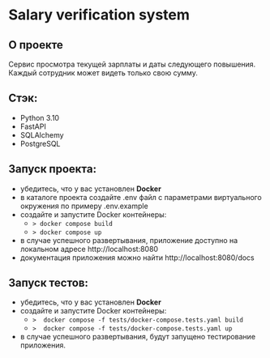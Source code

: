 # Salary verification system

[//]: # (## Endpoints)

[//]: # ()

[//]: # (### Authenticated)

[//]: # (| Api endpoints         | Description                                                                           |)

[//]: # (|-----------------------|---------------------------------------------------------------------------------------|)

[//]: # (| /api/auth/create_user | Создание нового пользователя. При создании пользователя также создается его зарплата. |)

[//]: # (| /api/auth/login       | Авторизация пользователя по email и паролю, выдача токена доступа                     | )

[//]: # (| /api/auth/user        | Получение данных о текущем пользователе, чей токен доступа был предоставлен           |)

[//]: # (| /api/auth/logout      | Выход пользователя из системы путем удаления предоставленного токена доступа.         |)

[//]: # ()

[//]: # (### Salary)

[//]: # (| Api endpoints     | Description                                                                           |)

[//]: # (|-------------------|---------------------------------------------------------------------------------------|)

[//]: # (| /api/salary/edit  | Редактирование зарплаты текущего пользователя, чей токен доступа был предоставлен     |)

[//]: # (| /api/salary/my    | Получение данных о зарплате текущего пользователя, чей токен доступа был предоставлен | )

[//]: # ()

## О проекте

Сервис просмотра текущей зарплаты и даты следующего повышения. Каждый сотрудник может видеть только свою сумму.

## Стэк:

- Python 3.10
- FastAPI
- SQLAlchemy
- PostgreSQL

## Запуск проекта:

- убедитесь, что у вас установлен **Docker**
- в каталоге проекта создайте .env файл с параметрами виртуального окружения по примеру .env.example
- создайте и запустите Docker контейнеры:
    - ```> docker compose build ```
    - ```> docker compose up```
- в случае успешного развертывания, приложение доступно на локальном адресе http://localhost:8080
- документация приложения можно найти http://localhost:8080/docs

## Запуск тестов:

- убедитесь, что у вас установлен **Docker**
- создайте и запустите Docker контейнеры:
    - ```>  docker compose -f tests/docker-compose.tests.yaml build ```
    - ```>  docker compose -f tests/docker-compose.tests.yaml up ```
- в случае успешного развертывания, будут запущено тестирование приложения.